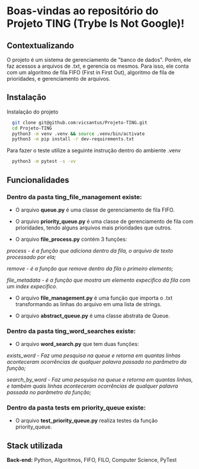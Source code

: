 # Boas-vindas ao repositório do Projeto TING (Trybe Is Not Google)!

## Contextualizando

O projeto é um sistema de gerenciamento de "banco de dados". Porém, ele faz acessos a arquivos de .txt, e gerencia os mesmos. Para isso, ele conta com um algoritmo de fila FIFO (First in First Out), algoritmo de fila de prioridades, e gerenciamento de arquivos.

## Instalação

Instalação do projeto

```bash
  git clone git@github.com:vicsantus/Projeto-TING.git
  cd Projeto-TING
  python3 -m venv .venv && source .venv/bin/activate
  python3 -m pip install -r dev-requirements.txt
```

Para fazer o teste utilize a seguinte instrução dentro do ambiente .venv

```bash
  python3 -m pytest -s -vv
```

## Funcionalidades

### **Dentro da pasta ting_file_management existe:**

- O arquivo **queue.py** é uma classe de gerenciamento de fila FIFO.

- O arquivo **priority_queue.py** é uma classe de gerenciamento de fila com prioridades, tendo alguns arquivos mais prioridades que outros.

- O arquivo **file_process.py** contém 3 funções:

_process - é a função que adiciona dentro da fila, o arquivo de texto processado por ela;_

_remove - é a função que remove dentro da fila o primeiro elemento;_

_file_metadata - é a função que mostra um elemento expecifico da fila com um index expecifico._

- O arquivo **file_management.py** é uma função que importa o .txt transformando as linhas do arquivo em uma lista de strings.

- O arquivo **abstract_queue.py** é uma classe abstrata de Queue.

### **Dentro da pasta ting_word_searches existe:**

- O arquivo **word_search.py** que tem duas funções:

_exists_word - Faz uma pesquisa na queue e retorna em quantas linhas aconteceram ocorrências de qualquer palavra passada no parâmetro da função;_

_search_by_word - Faz uma pesquisa na queue e retorna em quantas linhas, e também quais linhas aconteceram ocorrências de qualquer palavra passada no parâmetro da função;_

### **Dentro da pasta tests em priority_queue existe:**

- O arquivo **test_priority_queue.py** realiza testes da função priority_queue.

## Stack utilizada

**Back-end:** Python, Algoritmos, FIFO, FILO, Computer Science, PyTest
